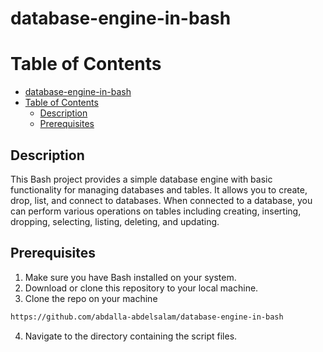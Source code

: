 # database-engine-in-bash
Table of Contents
==================

- [database-engine-in-bash](#database-engine-in-bash)
- [Table of Contents](#table-of-contents)
  - [Description](#description)
  - [Prerequisites](#prerequisites)



## Description 
This Bash project provides a simple database engine with basic functionality for managing databases and tables. It allows you to create, drop, list, and connect to databases. When connected to a database, you can perform various operations on tables including creating, inserting, dropping, selecting, listing, deleting, and updating.


## Prerequisites

1. Make sure you have Bash installed on your system.
2. Download or clone this repository to your local machine.
3. Clone the repo on your machine
```bash
https://github.com/abdalla-abdelsalam/database-engine-in-bash
```
4. Navigate to the directory containing the script files.